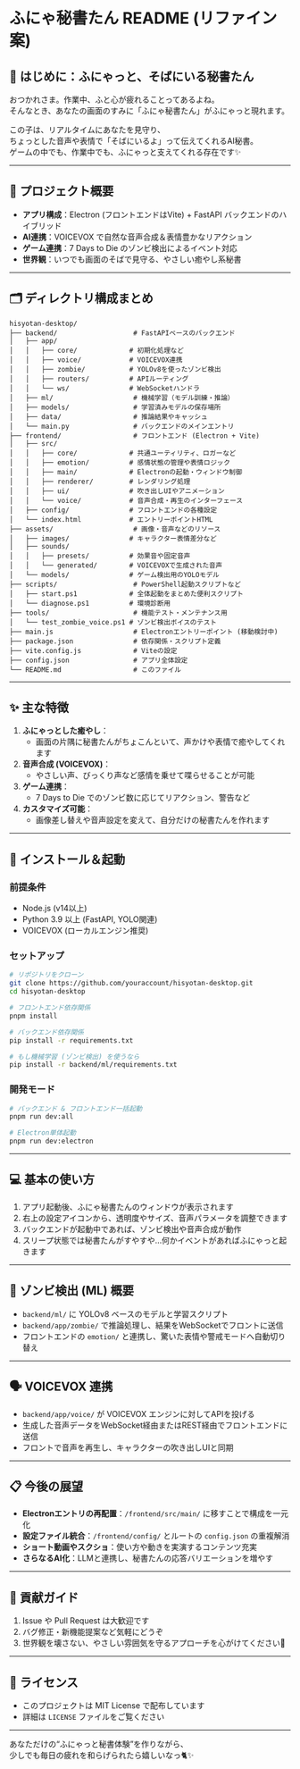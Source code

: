 # ふにゃ秘書たん README (リファイン案)

## 🐾 はじめに：ふにゃっと、そばにいる秘書たん

おつかれさま。作業中、ふと心が疲れることってあるよね。  
そんなとき、あなたの画面のすみに「ふにゃ秘書たん」がふにゃっと現れます。

この子は、リアルタイムにあなたを見守り、  
ちょっとした音声や表情で「そばにいるよ」って伝えてくれるAI秘書。  
ゲームの中でも、作業中でも、ふにゃっと支えてくれる存在です✨

---

## 📖 プロジェクト概要

- **アプリ構成**：Electron (フロントエンドはVite) + FastAPI バックエンドのハイブリッド
- **AI連携**：VOICEVOX で自然な音声合成＆表情豊かなリアクション
- **ゲーム連携**：7 Days to Die のゾンビ検出によるイベント対応
- **世界観**：いつでも画面のそばで見守る、やさしい癒やし系秘書

---

## 🗂 ディレクトリ構成まとめ

```
hisyotan-desktop/
├── backend/                   # FastAPIベースのバックエンド
│   ├── app/
│   │   ├── core/             # 初期化処理など
│   │   ├── voice/            # VOICEVOX連携
│   │   ├── zombie/           # YOLOv8を使ったゾンビ検出
│   │   ├── routers/          # APIルーティング
│   │   └── ws/               # WebSocketハンドラ
│   ├── ml/                    # 機械学習（モデル訓練・推論）
│   ├── models/                # 学習済みモデルの保存場所
│   ├── data/                  # 推論結果やキャッシュ
│   └── main.py                # バックエンドのメインエントリ
├── frontend/                  # フロントエンド (Electron + Vite)
│   ├── src/
│   │   ├── core/             # 共通ユーティリティ、ロガーなど
│   │   ├── emotion/          # 感情状態の管理や表情ロジック
│   │   ├── main/             # Electronの起動・ウィンドウ制御
│   │   ├── renderer/         # レンダリング処理
│   │   ├── ui/               # 吹き出しUIやアニメーション
│   │   └── voice/            # 音声合成・再生のインターフェース
│   ├── config/               # フロントエンドの各種設定
│   └── index.html            # エントリーポイントHTML
├── assets/                    # 画像・音声などのリソース
│   ├── images/               # キャラクター表情差分など
│   ├── sounds/
│   │   ├── presets/          # 効果音や固定音声
│   │   └── generated/        # VOICEVOXで生成された音声
│   └── models/               # ゲーム検出用のYOLOモデル
├── scripts/                   # PowerShell起動スクリプトなど
│   ├── start.ps1             # 全体起動をまとめた便利スクリプト
│   └── diagnose.ps1          # 環境診断用
├── tools/                     # 機能テスト・メンテナンス用
│   └── test_zombie_voice.ps1 # ゾンビ検出ボイスのテスト
├── main.js                    # Electronエントリーポイント (移動検討中)
├── package.json               # 依存関係・スクリプト定義
├── vite.config.js             # Viteの設定
├── config.json                # アプリ全体設定
└── README.md                  # このファイル
```

---

## ✨ 主な特徴

1. **ふにゃっとした癒やし**：
   - 画面の片隅に秘書たんがちょこんといて、声かけや表情で癒やしてくれます
2. **音声合成 (VOICEVOX)**：
   - やさしい声、びっくり声など感情を乗せて喋らせることが可能
3. **ゲーム連携**：
   - 7 Days to Die でのゾンビ数に応じてリアクション、警告など
4. **カスタマイズ可能**：
   - 画像差し替えや音声設定を変えて、自分だけの秘書たんを作れます

---

## 🔧 インストール＆起動

### 前提条件
- Node.js (v14以上)
- Python 3.9 以上 (FastAPI, YOLO関連)
- VOICEVOX (ローカルエンジン推奨)

### セットアップ

```bash
# リポジトリをクローン
git clone https://github.com/youraccount/hisyotan-desktop.git
cd hisyotan-desktop

# フロントエンド依存関係
pnpm install

# バックエンド依存関係
pip install -r requirements.txt

# もし機械学習 (ゾンビ検出) を使うなら
pip install -r backend/ml/requirements.txt
```

### 開発モード

```bash
# バックエンド & フロントエンド一括起動
pnpm run dev:all

# Electron単体起動
pnpm run dev:electron
```

---

## 💻 基本の使い方

1. アプリ起動後、ふにゃ秘書たんのウィンドウが表示されます  
2. 右上の設定アイコンから、透明度やサイズ、音声パラメータを調整できます  
3. バックエンドが起動中であれば、ゾンビ検出や音声合成が動作  
4. スリープ状態では秘書たんがすやすや…何かイベントがあればふにゃっと起きます  

---

## 🧠 ゾンビ検出 (ML) 概要

- `backend/ml/` に YOLOv8 ベースのモデルと学習スクリプト  
- `backend/app/zombie/` で推論処理し、結果をWebSocketでフロントに送信  
- フロントエンドの `emotion/` と連携し、驚いた表情や警戒モードへ自動切り替え  

---

## 🗣 VOICEVOX 連携

- `backend/app/voice/` が VOICEVOX エンジンに対してAPIを投げる  
- 生成した音声データをWebSocket経由またはREST経由でフロントエンドに送信  
- フロントで音声を再生し、キャラクターの吹き出しUIと同期  

---

## 📋 今後の展望

- **Electronエントリの再配置**：`/frontend/src/main/` に移すことで構成を一元化  
- **設定ファイル統合**：`/frontend/config/` とルートの `config.json` の重複解消  
- **ショート動画やスクショ**：使い方や動きを実演するコンテンツ充実  
- **さらなるAI化**：LLMと連携し、秘書たんの応答バリエーションを増やす  

---

## 🤝 貢献ガイド

1. Issue や Pull Request は大歓迎です  
2. バグ修正・新機能提案など気軽にどうぞ  
3. 世界観を壊さない、やさしい雰囲気を守るアプローチを心がけてください🌸  

---

## 📝 ライセンス

- このプロジェクトは MIT License で配布しています  
- 詳細は `LICENSE` ファイルをご覧ください  

---

あなただけの“ふにゃっと秘書体験”を作りながら、  
少しでも毎日の疲れを和らげられたら嬉しいなっ🐈️✨